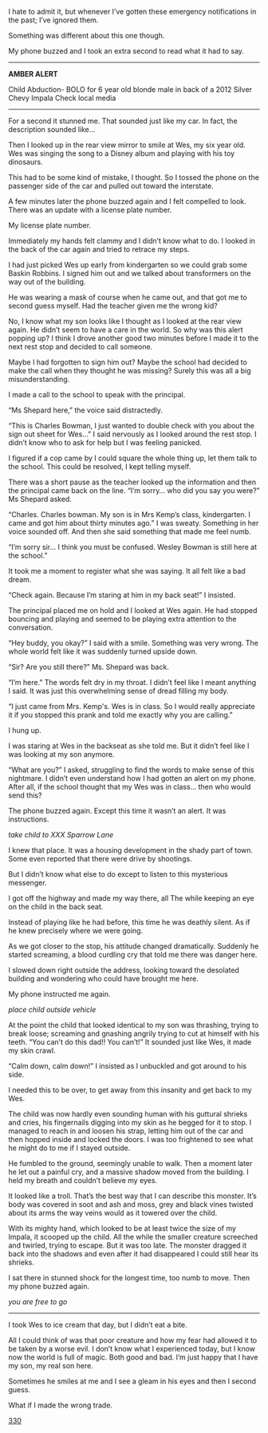 I hate to admit it, but whenever I’ve gotten these emergency notifications in the past; I’ve ignored them. 

Something was different about this one though. 

My phone buzzed and I took an extra second to read what it had to say. 

__________

**AMBER ALERT**

Child Abduction- BOLO for 6 year old blonde male in back of a 2012 Silver Chevy Impala
Check local media 

___________

For a second it stunned me. That sounded just like my car. In fact, the description sounded like… 

Then I looked up in the rear view mirror to smile at Wes, my six year old. Wes was singing the song to a Disney album and playing with his toy dinosaurs. 

This had to be some kind of mistake, I thought. So I tossed the phone on the passenger side of the car and pulled out toward the interstate. 

A few minutes later the phone buzzed again and I felt compelled to look. There was an update with a license plate number. 

My license plate number. 

Immediately my hands felt clammy and I didn’t know what to do. I looked in the back of the car again and tried to retrace my steps. 

I had just picked Wes up early from kindergarten so we could grab some Baskin Robbins. I signed him out and we talked about transformers on the way out of the building. 

He was wearing a mask of course when he came out, and that got me to second guess myself. Had the teacher given me the wrong kid? 

No, I know what my son looks like I thought as I looked at the rear view again. He didn’t seem to have a care in the world. So why was this alert popping up? I think I drove another good two minutes before I made it to the next rest stop and decided to call someone. 

Maybe I had forgotten to sign him out? Maybe the school had decided to make the call when they thought he was missing? Surely this was all a big misunderstanding. 

I made a call to the school to speak with the principal. 

“Ms Shepard here,” the voice said distractedly. 

“This is Charles Bowman, I just wanted to double check with you about the sign out sheet for Wes…” I said nervously as I looked around the rest stop. I didn’t know who to ask for help but I was feeling panicked. 

I figured if a cop came by I could square the whole thing up, let them talk to the school. This could be resolved, I kept telling myself. 

There was a short pause as the teacher looked up the information and then the principal came back on the line. “I’m sorry… who did you say you were?” Ms Shepard asked. 

“Charles. Charles bowman. My son is in Mrs Kemp’s class, kindergarten. I came and got him about thirty minutes ago.” 
I was sweaty. Something in her voice sounded off. And then she said something that made me feel numb. 

“I’m sorry sir… I think you must be confused. Wesley Bowman is still here at the school.” 

It took me a moment to register what she was saying. It all felt like a bad dream. 

“Check again. Because I’m staring at him in my back seat!” I insisted. 

The principal placed me on hold and I looked at Wes again. He had stopped bouncing and playing and seemed to be playing extra attention to the conversation. 

“Hey buddy, you okay?”  I said with a smile. Something was very wrong. The whole world felt like it was suddenly turned upside down. 

“Sir? Are you still there?” Ms. Shepard was back. 

“I’m here.” The words felt dry in my throat. I didn’t feel like I meant anything I said. It was just this overwhelming sense of dread filling my body. 

“I just came from Mrs. Kemp's. Wes is in class. So I would really appreciate it if you stopped this prank and told me exactly why you are calling.” 

I hung up. 

I was staring at Wes in the backseat as she told me. But it didn’t feel like I was looking at my son anymore. 

“What are you?” I asked, struggling to find the words to make sense of this nightmare. 
I didn’t even understand how I had gotten an alert on my phone. After all, if the school thought that my Wes was in class… then who would send this?

The phone buzzed again. Except this time it wasn’t an alert. It was instructions. 

*take child to XXX Sparrow Lane* 

I knew that place. It was a housing development in the shady part of town. Some even reported that there were drive by shootings. 

But I didn’t know what else to do except to listen to this mysterious messenger. 

I got off the highway and made my way there, all The while keeping an eye on the child in the back seat. 

Instead of playing like he had before, this time he was deathly silent. As if he knew precisely where we were going. 

As we got closer to the stop, his attitude changed dramatically. Suddenly he started screaming, a blood curdling cry that told me there was danger here. 

I slowed down right outside the address, looking toward the desolated building and wondering who could have brought me here.

My phone instructed me again. 

*place child outside vehicle*

At the point the child that looked identical to my son was thrashing, trying to break loose; screaming and gnashing angrily trying to cut at himself with his teeth. “You can’t do this dad!!  You can’t!” 
It sounded just like Wes, it made my skin crawl. 

“Calm down, calm down!” I insisted as I unbuckled and got around to his side. 

I needed this to be over, to get away from this insanity and get back to my Wes. 

The child was now hardly even sounding human with his guttural shrieks and cries, his fingernails digging into my skin as he begged for it to stop. I managed to reach in and loosen his strap, letting him out of the car and then hopped inside and locked the doors. I was too frightened to see what he might do to me if I stayed outside. 

He fumbled to the ground, seemingly unable to walk. Then a moment later he let out a painful cry, and a massive shadow moved from the building. I held my breath and couldn’t believe my eyes. 

It looked like a troll. That’s the best way that I can describe this monster. It’s body was covered in soot and ash and moss, grey and black vines twisted about its arms the way veins would as it towered over the child. 

With its mighty hand, which looked to be at least twice the size of my Impala, it scooped up the child. All the while the smaller creature screeched and twirled, trying to escape. But it was too late. The monster dragged it back into the shadows and even after it had disappeared I could still hear its shrieks. 

I sat there in stunned shock for the longest time, too numb to move. Then my phone buzzed again. 

*you are free to go* 


_______

I took Wes to ice cream that day, but I didn’t eat a bite. 

All I could think of was that poor creature and how my fear had allowed it to be taken by a worse evil. I don’t know what I experienced today, but I know now the world is full of magic. Both good and bad. 
I’m just happy that I have my son, my real son here. 

Sometimes he smiles at me and I see a gleam in his eyes and then I second guess. 

What if I made the wrong trade. 


[330](https://www.reddit.com/r/KyleHarrisonwrites/?utm_source=share&utm_medium=ios_app)